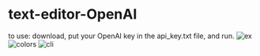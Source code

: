 # text-editor-OpenAI
to use: download, put your OpenAI key in the api_key.txt file, and run.
![ex](https://user-images.githubusercontent.com/112716905/212252906-05372578-40ee-4801-9f2b-becdb5e56d6d.png)
![colors](https://user-images.githubusercontent.com/112716905/212252914-7958c25b-e1c7-4144-9797-5b210ee1051d.png)
![cli](https://user-images.githubusercontent.com/112716905/212252919-8146bff6-820e-4e84-a115-177472bacc09.png)

